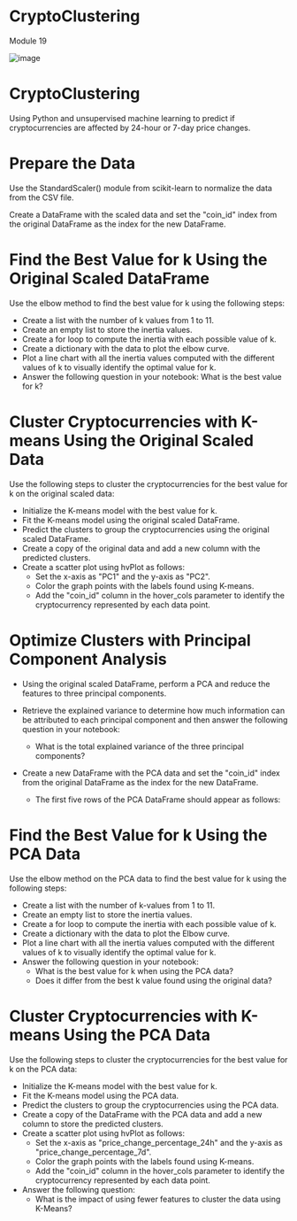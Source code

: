 # CryptoClustering
Module 19

![image](https://github.com/user-attachments/assets/ca582456-e78b-4856-8075-37bcbbfcf385)


# CryptoClustering

Using Python and unsupervised machine learning to predict if cryptocurrencies are affected by 24-hour or 7-day price changes.

# Prepare the Data

Use the StandardScaler() module from scikit-learn to normalize the data from the CSV file.

Create a DataFrame with the scaled data and set the "coin_id" index from the original DataFrame as the index for the new DataFrame.



# Find the Best Value for k Using the Original Scaled DataFrame

Use the elbow method to find the best value for k using the following steps:
 - Create a list with the number of k values from 1 to 11.
 - Create an empty list to store the inertia values.
 - Create a for loop to compute the inertia with each possible value of k.
 - Create a dictionary with the data to plot the elbow curve.
 - Plot a line chart with all the inertia values computed with the different values of k to visually identify the optimal value for k.
 - Answer the following question in your notebook: What is the best value for k?

# Cluster Cryptocurrencies with K-means Using the Original Scaled Data

Use the following steps to cluster the cryptocurrencies for the best value for k on the original scaled data:
- Initialize the K-means model with the best value for k.
- Fit the K-means model using the original scaled DataFrame.
- Predict the clusters to group the cryptocurrencies using the original scaled DataFrame.
- Create a copy of the original data and add a new column with the predicted clusters.
- Create a scatter plot using hvPlot as follows:
   - Set the x-axis as "PC1" and the y-axis as "PC2".
   - Color the graph points with the labels found using K-means.
   - Add the "coin_id" column in the hover_cols parameter to identify the cryptocurrency represented by each data point.
# Optimize Clusters with Principal Component Analysis

  - Using the original scaled DataFrame, perform a PCA and reduce the features to three principal components.

  - Retrieve the explained variance to determine how much information can be attributed to each principal component and then answer the following question in your notebook:
      - What is the total explained variance of the three principal components?

  - Create a new DataFrame with the PCA data and set the "coin_id" index from the original DataFrame as the index for the new DataFrame.
       - The first five rows of the PCA DataFrame should appear as follows:
   

# Find the Best Value for k Using the PCA Data

Use the elbow method on the PCA data to find the best value for k using the following steps:
 - Create a list with the number of k-values from 1 to 11.
 - Create an empty list to store the inertia values.
 - Create a for loop to compute the inertia with each possible value of k.
 - Create a dictionary with the data to plot the Elbow curve.
 - Plot a line chart with all the inertia values computed with the different values of k to visually identify the optimal value for k.
 - Answer the following question in your notebook:
    - What is the best value for k when using the PCA data?
    - Does it differ from the best k value found using the original data?
  
# Cluster Cryptocurrencies with K-means Using the PCA Data

Use the following steps to cluster the cryptocurrencies for the best value for k on the PCA data:
 - Initialize the K-means model with the best value for k.
 - Fit the K-means model using the PCA data.
 - Predict the clusters to group the cryptocurrencies using the PCA data.
 - Create a copy of the DataFrame with the PCA data and add a new column to store the predicted clusters.
 - Create a scatter plot using hvPlot as follows:
    - Set the x-axis as "price_change_percentage_24h" and the y-axis as "price_change_percentage_7d".
    - Color the graph points with the labels found using K-means.
    - Add the "coin_id" column in the hover_cols parameter to identify the cryptocurrency represented by each data point.
  - Answer the following question:
    - What is the impact of using fewer features to cluster the data using K-Means?
   

